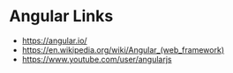 # Angular Links
* https://angular.io/
* https://en.wikipedia.org/wiki/Angular_(web_framework)
* https://www.youtube.com/user/angularjs
